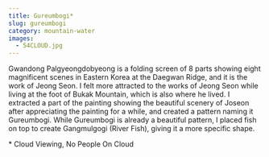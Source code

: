 ```yaml
---
title: Gureumbogi*
slug: gureumbogi
category: mountain-water
images:
  - 54CLOUD.jpg
---
```


Gwandong Palgyeongdobyeong is a folding screen of 8 parts showing eight magnificent scenes in Eastern Korea at the Daegwan Ridge, and it is the work of Jeong Seon. I felt more attracted to the works of Jeong Seon while living at the foot of Bukak Mountain, which is also where he lived.
I extracted a part of the painting showing the beautiful scenery of Joseon after appreciating the painting for a while, and created a pattern naming it Gureumbogi. While Gureumbogi is already a beautiful pattern, I placed fish on top to create Gangmulgogi (River Fish), giving it a more specific shape.

&#x2A; Cloud Viewing, No People On Cloud
